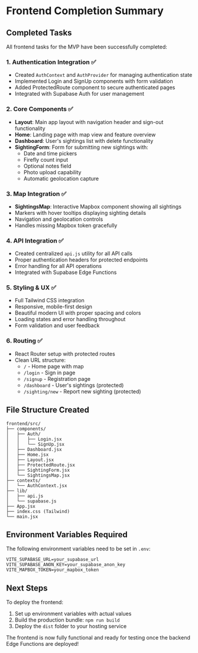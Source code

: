 # Frontend Completion Summary

## Completed Tasks

All frontend tasks for the MVP have been successfully completed:

### 1. **Authentication Integration** ✅
- Created `AuthContext` and `AuthProvider` for managing authentication state
- Implemented Login and SignUp components with form validation
- Added ProtectedRoute component to secure authenticated pages
- Integrated with Supabase Auth for user management

### 2. **Core Components** ✅
- **Layout**: Main app layout with navigation header and sign-out functionality
- **Home**: Landing page with map view and feature overview
- **Dashboard**: User's sightings list with delete functionality
- **SightingForm**: Form for submitting new sightings with:
  - Date and time pickers
  - Firefly count input
  - Optional notes field
  - Photo upload capability
  - Automatic geolocation capture

### 3. **Map Integration** ✅
- **SightingsMap**: Interactive Mapbox component showing all sightings
- Markers with hover tooltips displaying sighting details
- Navigation and geolocation controls
- Handles missing Mapbox token gracefully

### 4. **API Integration** ✅
- Created centralized `api.js` utility for all API calls
- Proper authentication headers for protected endpoints
- Error handling for all API operations
- Integrated with Supabase Edge Functions

### 5. **Styling & UX** ✅
- Full Tailwind CSS integration
- Responsive, mobile-first design
- Beautiful modern UI with proper spacing and colors
- Loading states and error handling throughout
- Form validation and user feedback

### 6. **Routing** ✅
- React Router setup with protected routes
- Clean URL structure:
  - `/` - Home page with map
  - `/login` - Sign in page
  - `/signup` - Registration page
  - `/dashboard` - User's sightings (protected)
  - `/sighting/new` - Report new sighting (protected)

## File Structure Created

```
frontend/src/
├── components/
│   ├── Auth/
│   │   ├── Login.jsx
│   │   └── SignUp.jsx
│   ├── Dashboard.jsx
│   ├── Home.jsx
│   ├── Layout.jsx
│   ├── ProtectedRoute.jsx
│   ├── SightingForm.jsx
│   └── SightingsMap.jsx
├── contexts/
│   └── AuthContext.jsx
├── lib/
│   ├── api.js
│   └── supabase.js
├── App.jsx
├── index.css (Tailwind)
└── main.jsx
```

## Environment Variables Required

The following environment variables need to be set in `.env`:

```
VITE_SUPABASE_URL=your_supabase_url
VITE_SUPABASE_ANON_KEY=your_supabase_anon_key
VITE_MAPBOX_TOKEN=your_mapbox_token
```

## Next Steps

To deploy the frontend:

1. Set up environment variables with actual values
2. Build the production bundle: `npm run build`
3. Deploy the `dist` folder to your hosting service

The frontend is now fully functional and ready for testing once the backend Edge Functions are deployed!